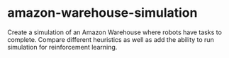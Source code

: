 # amazon-warehouse-simulation
Create a simulation of an Amazon Warehouse where robots have tasks to complete. Compare different heuristics as well as add the ability to run simulation for reinforcement learning.
